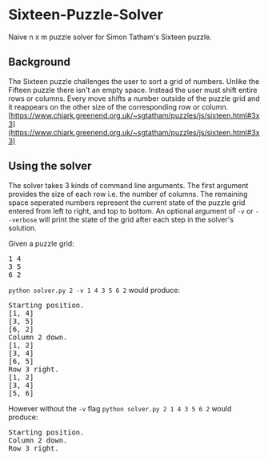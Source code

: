 # Sixteen-Puzzle-Solver
Naive n x m puzzle solver for Simon Tatham's Sixteen puzzle.

## Background
The Sixteen puzzle challenges the user to sort a grid of numbers. Unlike the Fifteen puzzle there isn't an empty space. Instead the user must shift entire rows or columns. Every move shifts a number outside of the puzzle grid and it reappears on the other size of the corresponding row or column.
[https://www.chiark.greenend.org.uk/~sgtatham/puzzles/js/sixteen.html#3x3](https://www.chiark.greenend.org.uk/~sgtatham/puzzles/js/sixteen.html#3x3)

## Using the solver
The solver takes 3 kinds of command line arguments. The first argument provides the size of each row i.e. the number of columns. The remaining space seperated numbers represent the current state of the puzzle grid entered from left to right, and top to bottom. An optional argument of `-v` or `--verbose` will print the state of the grid after each step in the solver's solution.

Given a puzzle grid:
<pre>
1 4
3 5
6 2
</pre>
`python solver.py 2 -v 1 4 3 5 6 2`
would produce:
<pre>
Starting position.
[1, 4]
[3, 5]
[6, 2]
Column 2 down.
[1, 2]
[3, 4]
[6, 5]
Row 3 right.
[1, 2]
[3, 4]
[5, 6]
</pre>
However without the `-v` flag `python solver.py 2 1 4 3 5 6 2`
would produce:
<pre>
Starting position.
Column 2 down.
Row 3 right.
</pre>
